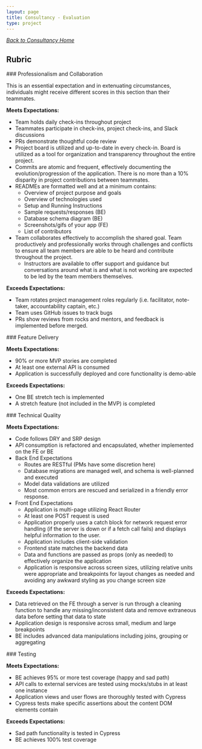 ```yaml
---
layout: page
title: Consultancy - Evaluation
type: project
---
```


_[Back to Consultancy Home](./index)_ 

## Rubric

<section class="dropdown">
### Professionalism and Collaboration

This is an essential expectation and in extenuating circumstances, individuals might receive different scores in this section than their teammates. 

**Meets Expectations:**

* Team holds daily check-ins throughout project
* Teammates participate in check-ins, project check-ins, and Slack discussions
* PRs demonstrate thoughtful code review
* Project board is utilized and up-to-date in every check-in. Board is utilized as a tool for organization and transparency throughout the entire project. 
* Commits are atomic and frequent, effectively documenting the evolution/progression of the application. There is no more than a 10% disparity in project contributions between teammates.
* READMEs are formatted well and at a minimum contains:
  - Overview of project purpose and goals
  - Overview of technologies used
  - Setup and Running Instructions
  - Sample requests/responses (BE)
  - Database schema diagram (BE)
  - Screenshots/gifs of your app (FE)
  - List of contributors
* Team collaborates effectively to accomplish the shared goal. Team productively and professionally works through challenges and conflicts to ensure all team members are able to be heard and contribute throughout the project.
  - Instructors are available to offer support and guidance but conversations around what is and what is not working are expected to be led by the team members themselves.

**Exceeds Expectations:**

* Team rotates project management roles regularly (i.e. facilitator, note-taker, accountability captain, etc.)
* Team uses GitHub issues to track bugs
* PRs show reviews from rocks and mentors, and feedback is implemented before merged.

</section>

<section class="dropdown">
### Feature Delivery

**Meets Expectations:**

* 90% or more MVP stories are completed
* At least one external API is consumed
* Application is successfully deployed and core functionality is demo-able

**Exceeds Expectations:**

* One BE stretch tech is implemented
* A stretch feature (not included in the MVP) is completed

</section>


<section class="dropdown">
### Technical Quality

**Meets Expectations:**
<!-- TO-DO FE instructor opinions here would be very helpful! -->
* Code follows DRY and SRP design
* API consumption is refactored and encapsulated, whether implemented on the FE or BE
* Back End Expectations
  - Routes are RESTful (PMs have some discretion here)
  - Database migrations are managed well, and schema is well-planned and executed
  - Model data validations are utilized
  - Most common errors are rescued and serialized in a friendly error response.
* Front End Expectations
  - Application is multi-page utilizing React Router
  - At least one POST request is used
  - Application properly uses a catch block for network request error handling (if the server is down or if a fetch call fails) and displays helpful information to the user.
  - Application includes client-side validation
  - Frontend state matches the backend data
  - Data and functions are passed as props (only as needed) to effectively organize the application
  - Application is responsive across screen sizes, utilizing relative units were appropriate and breakpoints for layout changes as needed and avoiding any awkward styling as you change screen size

**Exceeds Expectations:**

* Data retrieved on the FE through a server is run through a cleaning function to handle any missing/inconsistent data and remove extraneous data before setting that data to state
* Application design is responsive across small, medium and large breakpoints
* BE includes advanced data manipulations including joins, grouping or aggregating
</section>

<section class="dropdown">
### Testing

**Meets Expectations:**

* BE achieves 95% or more test coverage (happy and sad path)
* API calls to external services are tested using mocks/stubs in at least one instance
* Application views and user flows are thoroughly tested with Cypress
* Cypress tests make specific assertions about the content DOM elements contain

**Exceeds Expectations:**

* Sad path functionality is tested in Cypress
* BE achieves 100% test coverage

</section>
